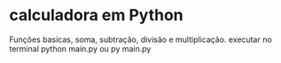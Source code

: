 # calculadora em Python
Funções basicas, soma, subtração, divisão e multiplicação. 
executar no terminal python main.py  ou py main.py
